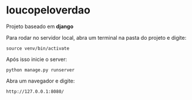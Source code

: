 # loucopeloverdao

Projeto baseado em **django**

Para rodar no servidor local, abra um terminal na pasta do projeto e digite:

`source venv/bin/activate`


Após isso inicie o server:

`python manage.py runserver`


Abra um navegador e digite: 

`http://127.0.0.1:8080/` 